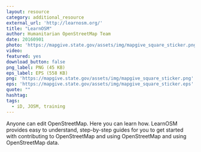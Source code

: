 ```yaml
---
layout: resource
category: additional_resource
external_url: 'http://learnosm.org/'
title: "LearnOSM"
author: Humanitarian OpenStreetMap Team
date: 20160901
photo: 'https://mapgive.state.gov/assets/img/mapgive_square_sticker.png'
video: 
featured: yes
download_button: false
png_label: PNG (45 KB)
eps_label: EPS (558 KB)
png: 'https://mapgive.state.gov/assets/img/mapgive_square_sticker.png'
eps: 'https://mapgive.state.gov/assets/img/mapgive_square_sticker.eps'
quote: ""
hashtag:
tags:
  - iD, JOSM, training
---
```


Anyone can edit OpenStreetMap. Here you can learn how. LearnOSM provides easy to understand, step-by-step guides for you to get started with contributing to OpenStreetMap and using OpenStreetMap and using OpenStreetMap data.


